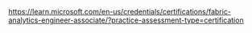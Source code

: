 
https://learn.microsoft.com/en-us/credentials/certifications/fabric-analytics-engineer-associate/?practice-assessment-type=certification